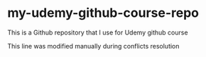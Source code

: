 # my-udemy-github-course-repo
This is a Github repository that I use for Udemy github course

This line was modified manually during conflicts resolution
